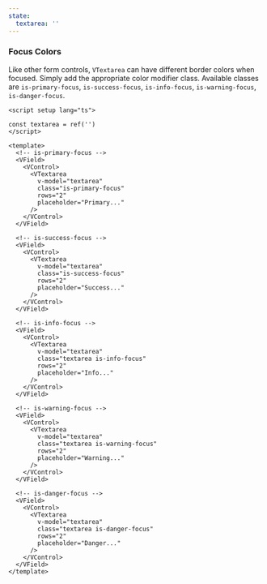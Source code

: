 ```yaml
---
state:
  textarea: ''
---
```


### Focus Colors

Like other form controls, `VTextarea` can have different border colors
when focused. Simply add the appropriate color modifier class.
Available classes are `is-primary-focus`, `is-success-focus`,
`is-info-focus`, `is-warning-focus`, `is-danger-focus`.

<!--code-->

```vue
<script setup lang="ts">

const textarea = ref('')
</script>

<template>
  <!-- is-primary-focus -->
  <VField>
    <VControl>
      <VTextarea
        v-model="textarea"
        class="is-primary-focus"
        rows="2"
        placeholder="Primary..."
      />
    </VControl>
  </VField>

  <!-- is-success-focus -->
  <VField>
    <VControl>
      <VTextarea
        v-model="textarea"
        class="is-success-focus"
        rows="2"
        placeholder="Success..."
      />
    </VControl>
  </VField>

  <!-- is-info-focus -->
  <VField>
    <VControl>
      <VTextarea
        v-model="textarea"
        class="textarea is-info-focus"
        rows="2"
        placeholder="Info..."
      />
    </VControl>
  </VField>

  <!-- is-warning-focus -->
  <VField>
    <VControl>
      <VTextarea
        v-model="textarea"
        class="textarea is-warning-focus"
        rows="2"
        placeholder="Warning..."
      />
    </VControl>
  </VField>

  <!-- is-danger-focus -->
  <VField>
    <VControl>
      <VTextarea
        v-model="textarea"
        class="textarea is-danger-focus"
        rows="2"
        placeholder="Danger..."
      />
    </VControl>
  </VField>
</template>
```

<!--/code-->

<!--example-->

<div>
  <VField>
    <VControl>
      <VTextarea
        v-model="frontmatter.state.textarea"
        class="textarea is-primary-focus"
        rows="2"
        placeholder="Primary..."
      ></VTextarea>
    </VControl>
  </VField>
  <VField>
    <VControl>
      <VTextarea
        v-model="frontmatter.state.textarea"
        class="textarea is-success-focus"
        rows="2"
        placeholder="Success..."
      ></VTextarea>
    </VControl>
  </VField>
  <VField>
    <VControl>
      <VTextarea
        v-model="frontmatter.state.textarea"
        class="textarea is-info-focus"
        rows="2"
        placeholder="Info..."
      ></VTextarea>
    </VControl>
  </VField>
  <VField>
    <VControl>
      <VTextarea
        v-model="frontmatter.state.textarea"
        class="textarea is-warning-focus"
        rows="2"
        placeholder="Warning..."
      ></VTextarea>
    </VControl>
  </VField>
  <VField>
    <VControl>
      <VTextarea
        v-model="frontmatter.state.textarea"
        class="textarea is-danger-focus"
        rows="2"
        placeholder="Danger..."
      ></VTextarea>
    </VControl>
  </VField>
</div>

<!--/example-->
